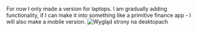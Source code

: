 For now I only made a version for laptops. I am gradually adding functionality, if I can make it into something like a primitive finance app - I will also make a mobile version.
![Wygląd strony na desktopach](https://i.imgur.com/ZLRH5JH.png)

